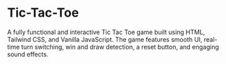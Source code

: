 # Tic-Tac-Toe
A fully functional and interactive Tic Tac Toe game built using HTML, Tailwind CSS, and Vanilla JavaScript. The game features smooth UI, real-time turn switching, win and draw detection, a reset button, and engaging sound effects.
